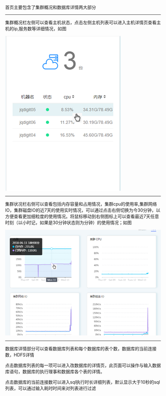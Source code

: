 首页主要包含了集群概况和数据库详情两大部分

---

集群概况栏左侧可以查看主机状态，点击左侧主机列表可以进入主机详情页查看主机的ip,服务数等详细情况，如图

![](/assets/首页.png)

---

集群状况栏右侧可以查看包括内存容量和占用情况，集群cpu的使用率,集群网络IO，集群磁盘IO的近7天的使用实时情况，可以通过点击右侧切换为今30分钟，以方便查看更加细粒度的使用情况。将鼠标移动到右侧图标上可以查看最近7天任意时刻（以小时记，如果是30分钟状态则为分钟）的使用情况；如图

![](/assets/首页图标.png)

---

数据库详情部分可以查看数据库列表和每个数据库的表个数，数据库的当前连接数，HDFS详情

  点击数据库列表的每一项可以进入改数据库的详情页，此页面可以操作与输入数据库语句，数据库的执行理事和数据库各个表的详情。

点击数据库的当前连接数可以进入sql执行时长详细列表，默认显示大于10秒的sql列表，可以通过输入耗时时间来对列表进行过滤

